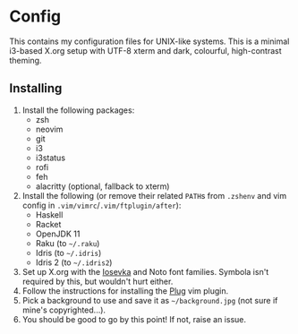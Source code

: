 # Config

This contains my configuration files for UNIX-like systems. This is a minimal
i3-based X.org setup with UTF-8 xterm and dark, colourful, high-contrast
theming.

## Installing

1. Install the following packages:
    - zsh
    - neovim
    - git
    - i3
    - i3status
    - rofi
    - feh
    - alacritty (optional, fallback to xterm)
2. Install the following (or remove their related `PATH`s from `.zshenv` and vim config in `.vim/vimrc`/`.vim/ftplugin/after`):
    - Haskell
    - Racket
    - OpenJDK 11
    - Raku (to `~/.raku`)
    - Idris (to `~/.idris`)
    - Idris 2 (to `~/.idris2`)
3. Set up X.org with the [Iosevka](https://github.com/be5invis/Iosevka) and Noto font families. Symbola isn't required by this, but wouldn't hurt either.
4. Follow the instructions for installing the [Plug](https://github.com/junegunn/vim-plug) vim plugin.
5. Pick a background to use and save it as `~/background.jpg` (not sure if mine's copyrighted...).
6. You should be good to go by this point! If not, raise an issue.
